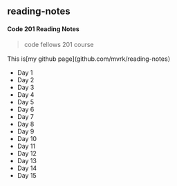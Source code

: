 ## reading-notes

#### Code 201 Reading Notes

> code fellows 201 course

This is[my github page](github.com/mvrk/reading-notes）

- Day 1
- Day 2
- Day 3
- Day 4
- Day 5
- Day 6
- Day 7
- Day 8
- Day 9
- Day 10
- Day 11
- Day 12
- Day 13
- Day 14
- Day 15

